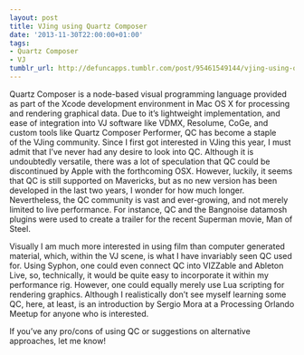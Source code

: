 ```yaml
---
layout: post
title: VJing using Quartz Composer
date: '2013-11-30T22:00:00+01:00'
tags:
- Quartz Composer
- VJ
tumblr_url: http://defuncapps.tumblr.com/post/95461549144/vjing-using-quartz-composer
---
```

Quartz Composer is a node-based visual programming language provided as part of the Xcode development environment in Mac OS X for processing and rendering graphical data. Due to it’s lightweight implementation, and ease of integration into VJ software like VDMX, Resolume, CoGe, and custom tools like Quartz Composer Performer, QC has become a staple of the VJing community.
Since I first got interested in VJing this year, I must admit that I’ve never had any desire to look into QC. Although it is undoubtedly versatile, there was a lot of speculation that QC could be discontinued by Apple with the forthcoming OSX. However, luckily, it seems that QC is still supported on Mavericks, but as no new version has been developed in the last two years, I wonder for how much longer.
Nevertheless, the QC community is vast and ever-growing, and not merely limited to live performance. For instance, QC and the Bangnoise datamosh plugins were used to create a trailer for the recent Superman movie, Man of Steel.

Visually I am much more interested in using film than computer generated material, which, within the VJ scene, is what I have invariably seen QC used for. Using Syphon, one could even connect QC into VIZZable and Ableton Live, so, technically, it would be quite easy to incorporate it within my performance rig. However, one could equally merely use Lua scripting for rendering graphics.
Although I realistically don’t see myself learning some QC, here, at least, is an introduction by Sergio Mora at a Processing Orlando Meetup for anyone who is interested.

If you’ve any pro/cons of using QC or suggestions on alternative approaches, let me know!
